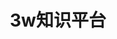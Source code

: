 ---
home: true
title: 3w知识平台
heroImage: /logo.svg
heroText: 3w知识平台
tagline: 你可以在这里放置你所有的笔记。
actions:
  - text: 开始使用 💡
    link: /algorithm-solution/
    type: primary

features:
  - title: 简便
    icon: markdown
    details: 以 Markdown 为中心的项目结构，以最少的配置帮助你专注于写作。

  - title: 协作
    icon: info
    details: 由3w社的所有人共同完成。致力于打造一个属于我们自己的知识网络。  

copyright: false
footer: 3w知识平台
---